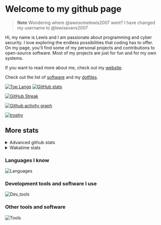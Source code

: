# Welcome to my github page

> **Note**
> Wondering where @awesomelewis2007 went? I have changed my username to @lewisevans2007

Hi, my name is Lewis and I am passionate about programming and cyber security. I love exploring the endless possibilities that coding has to offer. On my page, you'll find some of my personal projects and contributions to open-source software. Most of my projects are just for fun and for my own systems.

If you want to read more about me, check out my [website](https://lewisevans2007.github.io/).

Check out the list of [software](https://github.com/lewisevans2007/lewisevans2007/blob/master/software.md) and my [dotfiles](https://github.com/lewisevans2007/dotfiles).

[![Top Langs](https://github-readme-stats.vercel.app/api/top-langs/?username=lewisevans2007&hide=html,css,jupyter%20notebook&langs_count=10&layout=donut&theme=transparent&exclude_repo=GPT-code-repository,Obsidian_vault)](https://github.com/anuraghazra/github-readme-stats) 
[![GitHub stats](https://github-readme-stats.vercel.app/api?username=lewisevans2007&show_icons=true&theme=transparent)](https://github.com/anuraghazra/github-readme-stats)

[![GitHub Streak](https://streak-stats.demolab.com?user=lewisevans2007&theme=transparent)](https://git.io/streak-stats)

[![Github activity graph](https://github-readme-activity-graph.vercel.app/graph?username=lewisevans2007&theme=github-compact&area=true)](https://github.com/ashutosh00710/github-readme-activity-graph)

[![trophy](https://github-profile-trophy.vercel.app/?username=lewisevans2007&theme=darkhub)](https://github.com/ryo-ma/github-profile-trophy)

## More stats
<details close>
<summary>Advanced github stats</summary>
<br>
  
![Metrics](https://raw.githubusercontent.com/lewisevans2007/lewisevans2007/master/github-metrics.svg)
  
</details>

<details close>
<summary>Wakatime stats</summary>
<br>

<!--START_SECTION:waka-->

```txt
C                1 hr 13 mins    ████████████▒░░░░░░░░░░░░   49.11 %
Python           19 mins         ███▒░░░░░░░░░░░░░░░░░░░░░   12.91 %
Makefile         17 mins         ███░░░░░░░░░░░░░░░░░░░░░░   11.73 %
Bash             7 mins          █▒░░░░░░░░░░░░░░░░░░░░░░░   05.23 %
Assembly         7 mins          █▒░░░░░░░░░░░░░░░░░░░░░░░   04.82 %
Markdown         7 mins          █▒░░░░░░░░░░░░░░░░░░░░░░░   04.74 %
Other            6 mins          █░░░░░░░░░░░░░░░░░░░░░░░░   04.29 %
Objective-C      3 mins          ▓░░░░░░░░░░░░░░░░░░░░░░░░   02.54 %
INI              3 mins          ▓░░░░░░░░░░░░░░░░░░░░░░░░   02.20 %
C++              3 mins          ▓░░░░░░░░░░░░░░░░░░░░░░░░   02.03 %
ca65 assembler   0 secs          ░░░░░░░░░░░░░░░░░░░░░░░░░   00.18 %
JSON             0 secs          ░░░░░░░░░░░░░░░░░░░░░░░░░   00.10 %
Text             0 secs          ░░░░░░░░░░░░░░░░░░░░░░░░░   00.08 %
Git Config       0 secs          ░░░░░░░░░░░░░░░░░░░░░░░░░   00.04 %
```

<!--END_SECTION:waka-->
</details>

### Languages I know
![Languages](https://skillicons.dev/icons?i=python,cpp,cs,c,javascript,nodejs,dotnet,bash,css,html,rust)
### Development tools and software I use
![Dev_tools](https://skillicons.dev/icons?i=git,docker,github,googlecloud,vscode,visualstudio,raspberrypi,linux,powershell,replit)
### Other tools and software
![Tools](https://skillicons.dev/icons?i=blender,ps,pr,ai,xd,figma)
